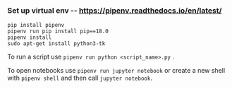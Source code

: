 ### Set up virtual env -- https://pipenv.readthedocs.io/en/latest/
```
pip install pipenv
pipenv run pip install pip==18.0
pipenv install
sudo apt-get install python3-tk
```
To run a script use `pipenv run python <script_name>.py` .

To open notebooks use `pipenv run jupyter notebook` or create a new shell with `pipenv shell` and then call `jupyter notebook`.
